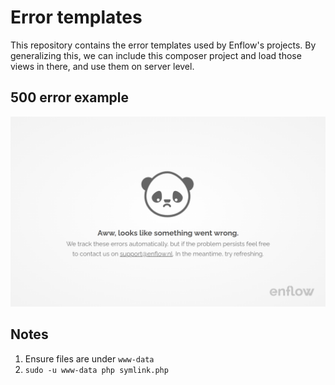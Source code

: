 # Error templates

This repository contains the error templates used by Enflow's projects. By generalizing this, we can include this composer project and load those views in there, and use them on server level.

## 500 error example
![500 error](/docs/500-example.png)

## Notes

1) Ensure files are under `www-data`
2) `sudo -u www-data php symlink.php`